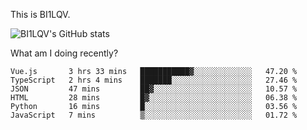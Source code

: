 This is BI1LQV.

![BI1LQV's GitHub stats](https://github-readme-stats.vercel.app/api?username=bi1lqv&show_icons=true&count_private=true)

What am I doing recently?
<!--START_SECTION:waka-->

```text
Vue.js       3 hrs 33 mins   ███████████▓░░░░░░░░░░░░░   47.20 %
TypeScript   2 hrs 4 mins    ███████░░░░░░░░░░░░░░░░░░   27.46 %
JSON         47 mins         ██▓░░░░░░░░░░░░░░░░░░░░░░   10.57 %
HTML         28 mins         █▓░░░░░░░░░░░░░░░░░░░░░░░   06.38 %
Python       16 mins         █░░░░░░░░░░░░░░░░░░░░░░░░   03.56 %
JavaScript   7 mins          ▒░░░░░░░░░░░░░░░░░░░░░░░░   01.72 %
```

<!--END_SECTION:waka-->
